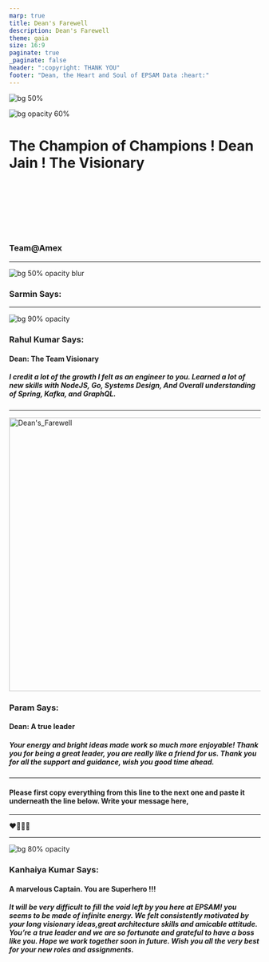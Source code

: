 ```yaml
---
marp: true
title: Dean's Farewell
description: Dean's Farewell
theme: gaia
size: 16:9
paginate: true
_paginate: false
header: ":copyright: THANK YOU"
footer: "Dean, the Heart and Soul of EPSAM Data :heart:"
---
```

![bg 50%](https://avatars.githubusercontent.com/deanjain)

![bg opacity 60%](http://img.picturequotes.com/2/542/541515/goodbye-quote-1.jpg)

# <!--fit--> The Champion of Champions ! **Dean Jain** ! The Visionary

<br /> <br />
<br/><br/>
<br/><br/>

### Team@Amex

<!-- This is presenter note. You can write down notes through HTML comment. -->
---
![bg 50% opacity blur](https://avatars.githubusercontent.com/deanjain)

### Sarmin Says:


<!-- _class: lead -->

<style scoped> { font-size:24px;}</style>
---
![bg 90% opacity ](https://previews.123rf.com/images/drawlab19/drawlab191610/drawlab19161000031/67735421-vektor-hand-gezeichnete-meisterskizze-sportler-oder-fu%C3%9Fballspieler-der-in-der-hand-mit-siegescup-auf.jpg)

### Rahul Kumar Says:
#### Dean: The Team Visionary
##### I credit a lot of the growth I felt as an engineer to you. Learned a lot of new skills with NodeJS, Go, Systems Design, And Overall understanding of Spring, Kafka, and GraphQL. 

<!-- _class: lead -->
<style scoped> { font-size:24px;}</style>
---

<img width="547" alt="Dean's_Farewell" src="https://user-images.githubusercontent.com/15997633/231724264-92b19e90-ddbb-42e3-9ea2-7452e775c852.png">

### Param Says:
#### Dean: A true leader
##### Your energy and bright ideas made work so much more enjoyable! Thank you for being a great leader, you are really like a friend for us. Thank you for all the support and guidance, wish you good time ahead.

---
#### Please first copy everything from this line to the next one and paste it underneath the line below. Write your message here, 
---
:heart::purple_heart::green_heart::blue_heart:

<!-- _class: lead -->
<style scoped> { font-size:24px;}</style>
---
![bg 80% opacity ](http://www.selfvirtue.com/wp-content/uploads/2017/03/superhero-costumes-for-men.jpg)

### Kanhaiya Kumar Says:
####  A marvelous Captain. You are Superhero !!!
##### It will be very difficult to fill the void left by you here at EPSAM! you seems to be made of infinite energy. We felt consistently motivated by your long visionary ideas,great architecture skills and amicable attitude. You’re a true leader and we are so fortunate and grateful to have a boss like you. Hope we work together soon in future. Wish you all the very best for your new roles and assignments. 
